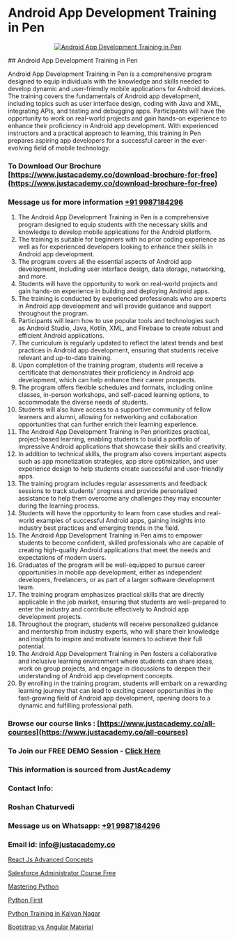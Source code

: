 # Android App Development Training in Pen

<p align="center">
  <a href="https://justacademy.co/course-detail/android-app-development">
    <img src="https://justacademy.co/storage2/course_image/1676635923_course_image.webp" alt="Android App Development Training in Pen">
  </a>
</p>
## Android App Development Training in Pen

Android App Development Training in Pen is a comprehensive program designed to equip individuals with the knowledge and skills needed to develop dynamic and user-friendly mobile applications for Android devices. The training covers the fundamentals of Android app development, including topics such as user interface design, coding with Java and XML, integrating APIs, and testing and debugging apps. Participants will have the opportunity to work on real-world projects and gain hands-on experience to enhance their proficiency in Android app development. With experienced instructors and a practical approach to learning, this training in Pen prepares aspiring app developers for a successful career in the ever-evolving field of mobile technology.
### To Download Our Brochure [https://www.justacademy.co/download-brochure-for-free](https://www.justacademy.co/download-brochure-for-free)
### Message us for more information [+91 9987184296](https://api.whatsapp.com/send?phone=919987184296)
1) The Android App Development Training in Pen is a comprehensive program designed to equip students with the necessary skills and knowledge to develop mobile applications for the Android platform.
2) The training is suitable for beginners with no prior coding experience as well as for experienced developers looking to enhance their skills in Android app development.
3) The program covers all the essential aspects of Android app development, including user interface design, data storage, networking, and more.
4) Students will have the opportunity to work on real-world projects and gain hands-on experience in building and deploying Android apps.
5) The training is conducted by experienced professionals who are experts in Android app development and will provide guidance and support throughout the program.
6) Participants will learn how to use popular tools and technologies such as Android Studio, Java, Kotlin, XML, and Firebase to create robust and efficient Android applications.
7) The curriculum is regularly updated to reflect the latest trends and best practices in Android app development, ensuring that students receive relevant and up-to-date training.
8) Upon completion of the training program, students will receive a certificate that demonstrates their proficiency in Android app development, which can help enhance their career prospects.
9) The program offers flexible schedules and formats, including online classes, in-person workshops, and self-paced learning options, to accommodate the diverse needs of students.
10) Students will also have access to a supportive community of fellow learners and alumni, allowing for networking and collaboration opportunities that can further enrich their learning experience.
11) The Android App Development Training in Pen prioritizes practical, project-based learning, enabling students to build a portfolio of impressive Android applications that showcase their skills and creativity.
12) In addition to technical skills, the program also covers important aspects such as app monetization strategies, app store optimization, and user experience design to help students create successful and user-friendly apps.
13) The training program includes regular assessments and feedback sessions to track students' progress and provide personalized assistance to help them overcome any challenges they may encounter during the learning process.
14) Students will have the opportunity to learn from case studies and real-world examples of successful Android apps, gaining insights into industry best practices and emerging trends in the field.
15) The Android App Development Training in Pen aims to empower students to become confident, skilled professionals who are capable of creating high-quality Android applications that meet the needs and expectations of modern users.
16) Graduates of the program will be well-equipped to pursue career opportunities in mobile app development, either as independent developers, freelancers, or as part of a larger software development team.
17) The training program emphasizes practical skills that are directly applicable in the job market, ensuring that students are well-prepared to enter the industry and contribute effectively to Android app development projects.
18) Throughout the program, students will receive personalized guidance and mentorship from industry experts, who will share their knowledge and insights to inspire and motivate learners to achieve their full potential.
19) The Android App Development Training in Pen fosters a collaborative and inclusive learning environment where students can share ideas, work on group projects, and engage in discussions to deepen their understanding of Android app development concepts.
20) By enrolling in the training program, students will embark on a rewarding learning journey that can lead to exciting career opportunities in the fast-growing field of Android app development, opening doors to a dynamic and fulfilling professional path.

### Browse our course links : [https://www.justacademy.co/all-courses](https://www.justacademy.co/all-courses) 
### To Join our FREE DEMO Session - [Click Here](https://www.justacademy.co/register-for-course-demo)


### This information is sourced from JustAcademy
### Contact Info:
### Roshan Chaturvedi
### Message us on Whatsapp: [+91 9987184296](https://api.whatsapp.com/send?phone=919987184296)
### Email id: [info@justacademy.co](mailto:info@justacademy.co)
                
[React Js Advanced Concepts](https://www.linkedin.com/pulse/react-js-advanced-concepts-justacademy-bradford-y36ne?trackingId=sf%2Fw7kAOs4j00Ot5blNMaA%3D%3D&lipi=urn%3Ali%3Apage%3Ad_flagship3_company_admin%3Bm8c8pzxIRVqjkbINsou16g%3D%3D)

[Salesforce Administrator Course Free](https://www.linkedin.com/pulse/salesforce-administrator-course-free-justacademy-london-r48kf?trackingId=Y6BOl5VsIBGVdAYNUyGr%2BA%3D%3D&lipi=urn%3Ali%3Apage%3Ad_flagship3_company_admin%3BktV9tJs7QaWTumhj4BQ9XQ%3D%3D)

[Mastering Python](https://medium.com/@mistersumit961/mastering-python-9356df688f02)

[Python First](https://medium.com/@ranepooja/python-first-0b7d458ee710)

[Python Training in Kalyan Nagar](https://justacademyin.github.io/justacademy/python-training-in-kalyan-nagar)

[Bootstrap vs Angular Material](https://justacademyin.github.io/justacademy/bootstrap-vs-angular-material)

